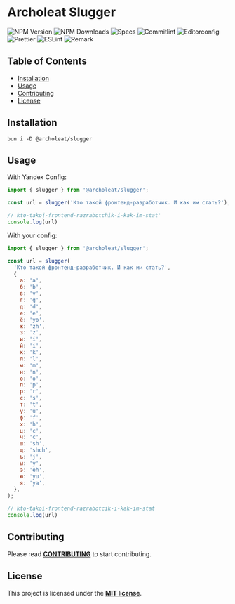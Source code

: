 # Archoleat Slugger

![NPM Version](https://img.shields.io/npm/v/%40archoleat%2Fslugger)
![NPM Downloads](https://img.shields.io/npm/dm/%40archoleat%2Fslugger)
![Specs](https://img.shields.io/github/actions/workflow/status/archoleat/slugger/spec.yaml?label=Specs)
![Commitlint](https://img.shields.io/github/actions/workflow/status/archoleat/slugger/commitlint.yaml?label=Commitlint)
![Editorconfig](https://img.shields.io/github/actions/workflow/status/archoleat/slugger/editorconfig.yaml?label=Editorconfig)
![Prettier](https://img.shields.io/github/actions/workflow/status/archoleat/slugger/prettier.yaml?label=Prettier)
![ESLint](https://img.shields.io/github/actions/workflow/status/archoleat/slugger/eslint.yaml?label=ESLint)
![Remark](https://img.shields.io/github/actions/workflow/status/archoleat/slugger/remark.yaml?label=Remark)

## Table of Contents

- [Installation](#installation)
- [Usage](#usage)
- [Contributing](#contributing)
- [License](#license)

## Installation

```shell
bun i -D @archoleat/slugger
```

## Usage

With Yandex Config:
```js
import { slugger } from '@archoleat/slugger';

const url = slugger('Кто такой фронтенд-разработчик. И как им стать?');

// kto-takoj-frontend-razrabotchik-i-kak-im-stat'
console.log(url)
```

With your config:
```js
import { slugger } from '@archoleat/slugger';

const url = slugger(
  'Кто такой фронтенд-разработчик. И как им стать?',
  {
    а: 'a',
    б: 'b',
    в: 'v',
    г: 'g',
    д: 'd',
    е: 'e',
    ё: 'yo',
    ж: 'zh',
    з: 'z',
    и: 'i',
    й: 'i',
    к: 'k',
    л: 'l',
    м: 'm',
    н: 'n',
    о: 'o',
    п: 'p',
    р: 'r',
    с: 's',
    т: 't',
    у: 'u',
    ф: 'f',
    х: 'h',
    ц: 'c',
    ч: 'c',
    ш: 'sh',
    щ: 'shch',
    ъ: 'j',
    ы: 'y',
    э: 'eh',
    ю: 'yu',
    я: 'ya',
  },
);

// kto-takoi-frontend-razrabotcik-i-kak-im-stat
console.log(url)
```

## Contributing

Please read [**CONTRIBUTING**](https://github.com/archoleat/.github/blob/main/CONTRIBUTING.md)
to start contributing.

## License

This project is licensed under the [**MIT license**](LICENSE).
